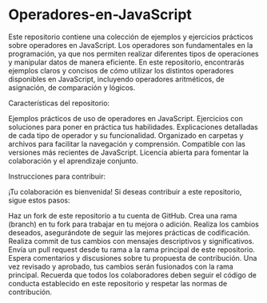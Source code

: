 # Operadores-en-JavaScript
Este repositorio contiene una colección de ejemplos y ejercicios prácticos sobre operadores en JavaScript. Los operadores son fundamentales en la programación, ya que nos permiten realizar diferentes tipos de operaciones y manipular datos de manera eficiente. En este repositorio, encontrarás ejemplos claros y concisos de cómo utilizar los distintos operadores disponibles en JavaScript, incluyendo operadores aritméticos, de asignación, de comparación y lógicos.

Características del repositorio:

Ejemplos prácticos de uso de operadores en JavaScript.
Ejercicios con soluciones para poner en práctica tus habilidades.
Explicaciones detalladas de cada tipo de operador y su funcionalidad.
Organizado en carpetas y archivos para facilitar la navegación y comprensión.
Compatible con las versiones más recientes de JavaScript.
Licencia abierta para fomentar la colaboración y el aprendizaje conjunto.

Instrucciones para contribuir:

¡Tu colaboración es bienvenida! Si deseas contribuir a este repositorio, sigue estos pasos:

Haz un fork de este repositorio a tu cuenta de GitHub.
Crea una rama (branch) en tu fork para trabajar en tu mejora o adición.
Realiza los cambios deseados, asegurándote de seguir las mejores prácticas de codificación.
Realiza commit de tus cambios con mensajes descriptivos y significativos.
Envía un pull request desde tu rama a la rama principal de este repositorio.
Espera comentarios y discusiones sobre tu propuesta de contribución.
Una vez revisado y aprobado, tus cambios serán fusionados con la rama principal.
Recuerda que todos los colaboradores deben seguir el código de conducta establecido en este repositorio y respetar las normas de contribución.

